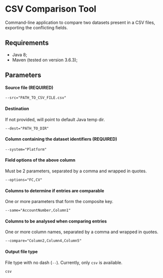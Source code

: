 # CSV Comparison Tool
Command-line application to compare two datasets present in a CSV files, exporting the conflicting fields.

## Requirements
- Java 8;
- Maven (tested on version 3.6.3);

## Parameters
#### Source file (REQUIRED)
```
--src="PATH_TO_CSV_FILE.csv" 
```
#### Destination
If not provided, will point to default Java temp dir.
```
--dest="PATH_TO_DIR" 
```
#### Column containing the dataset identifiers (REQUIRED)
```
--system="Platform" 
```
#### Field options of the above column
Must be 2 parameters, separated by a comma and wrapped in quotes.
```
--options="FC,CV" 
```
#### Columns to determine if entries are comparable
One or more parameters that form the composite key.
```
--same="AccountNumber,Column1" 
```
#### Columns to be analysed when comparing entries
One or more column names, separated by a comma and wrapped in quotes.
```
--compare="Column2,Column4,Column5"
```
#### Output file type
File type with no dash (`--`).
Currently, only `csv` is available.
```
csv
```